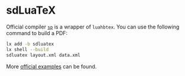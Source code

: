 # sdLuaTeX

Official compiler [`sp`](https://github.com/speedata/publisher/) is a wrapper of
`luahbtex`. You can use the following command to build a PDF:

```sh
lx add -b sdluatex
lx shell --build
sdluatex layout.xml data.xml
```

More [official examples](https://github.com/speedata/examples) can be found.
